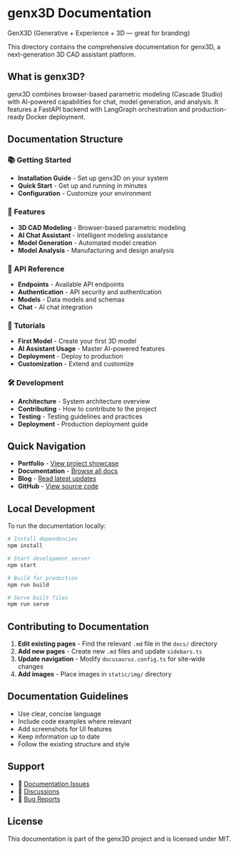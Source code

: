 # genx3D Documentation

GenX3D (Generative + Experience + 3D — great for branding)

This directory contains the comprehensive documentation for genx3D, a next-generation 3D CAD assistant platform.

## What is genx3D?

genx3D combines browser-based parametric modeling (Cascade Studio) with AI-powered capabilities for chat, model generation, and analysis. It features a FastAPI backend with LangGraph orchestration and production-ready Docker deployment.

## Documentation Structure

### 📚 Getting Started
- **Installation Guide** - Set up genx3D on your system
- **Quick Start** - Get up and running in minutes
- **Configuration** - Customize your environment

### 🎨 Features
- **3D CAD Modeling** - Browser-based parametric modeling
- **AI Chat Assistant** - Intelligent modeling assistance
- **Model Generation** - Automated model creation
- **Model Analysis** - Manufacturing and design analysis

### 🔌 API Reference
- **Endpoints** - Available API endpoints
- **Authentication** - API security and authentication
- **Models** - Data models and schemas
- **Chat** - AI chat integration

### 📖 Tutorials
- **First Model** - Create your first 3D model
- **AI Assistant Usage** - Master AI-powered features
- **Deployment** - Deploy to production
- **Customization** - Extend and customize

### 🛠️ Development
- **Architecture** - System architecture overview
- **Contributing** - How to contribute to the project
- **Testing** - Testing guidelines and practices
- **Deployment** - Production deployment guide

## Quick Navigation

- **Portfolio** - [View project showcase](/portfolio)
- **Documentation** - [Browse all docs](/docs/intro)
- **Blog** - [Read latest updates](/blog)
- **GitHub** - [View source code](https://github.com/yourusername/genx3D)

## Local Development

To run the documentation locally:

```bash
# Install dependencies
npm install

# Start development server
npm start

# Build for production
npm run build

# Serve built files
npm run serve
```

## Contributing to Documentation

1. **Edit existing pages** - Find the relevant `.md` file in the `docs/` directory
2. **Add new pages** - Create new `.md` files and update `sidebars.ts`
3. **Update navigation** - Modify `docusaurus.config.ts` for site-wide changes
4. **Add images** - Place images in `static/img/` directory

## Documentation Guidelines

- Use clear, concise language
- Include code examples where relevant
- Add screenshots for UI features
- Keep information up to date
- Follow the existing structure and style

## Support

- 📖 [Documentation Issues](https://github.com/yourusername/genx3D/issues)
- 💬 [Discussions](https://github.com/yourusername/genx3D/discussions)
- 🐛 [Bug Reports](https://github.com/yourusername/genx3D/issues)

## License

This documentation is part of the genx3D project and is licensed under MIT.

